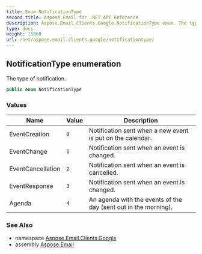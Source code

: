```yaml
---
title: Enum NotificationType
second_title: Aspose.Email for .NET API Reference
description: Aspose.Email.Clients.Google.NotificationType enum. The type of notification
type: docs
weight: 15860
url: /net/aspose.email.clients.google/notificationtype/
---
```

## NotificationType enumeration

The type of notification.

```csharp
public enum NotificationType
```

### Values

| Name | Value | Description |
| --- | --- | --- |
| EventCreation | `0` | Notification sent when a new event is put on the calendar. |
| EventChange | `1` | Notification sent when an event is changed. |
| EventCancellation | `2` | Notification sent when an event is cancelled. |
| EventResponse | `3` | Notification sent when an event is changed. |
| Agenda | `4` | An agenda with the events of the day (sent out in the morning). |

### See Also

* namespace [Aspose.Email.Clients.Google](../../aspose.email.clients.google/)
* assembly [Aspose.Email](../../)


